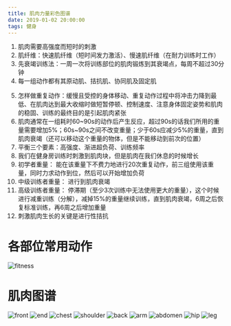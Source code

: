 ```yaml
---
title: 肌肉力量彩色图谱
date: 2019-01-02 20:00:00
tags: 健身
---
```




1. 肌肉需要高强度而短时的刺激
2. 肌纤维：快速肌纤维（短时间发力激活）、慢速肌纤维（在耐力训练时工作）
3. 先衰竭训练法：一周一次将训练部位的肌肉锻炼到其衰竭点，每周不超过30分钟
4. 每一组动作都有其原动肌、拮抗肌、协同肌及固定肌
<!-- more -->
5. 怎样做重复动作：缓慢且受控的身体移动、重复动作过程中将冲击力降到最低、在肌肉达到最大收缩时做短暂停顿、控制速度、注意身体固定姿势和肌肉的稳固、训练的最终目的是引起肌肉紧张
6. 肌肉通常在一组耗时60~90s的动作后产生反应，超过90s的话我们所用的重量需要增加5%；60s~90s之间不改变重量；少于60s应减少5%的重量，直到肌肉衰竭（还可以移动这个重量的物体，但是不能移动到前次的位置）
7. 平衡三个要素：高强度、渐进超负荷、训练频率
8. 我们在健身房训练时刺激到肌肉块，但是肌肉在我们休息的时候增长
9. 初学者重量： 能在该重量下不费力地进行20次重复动作，前三组使用该重量，同时力求动作到位，然后可以开始增加负荷
10. 中级训练者重量： 进行到肌肉衰竭
11. 高级训练者重量： 停滞期（至少3次训练中无法使用更大的重量），这个时候进行减重训练（分解），减掉15%的重量继续训练，直到肌肉衰竭，6周之后恢复标准训练，再6周之后增加重量
12. 刺激肌肉生长的关键是进行性拮抗

# 各部位常用动作
![fitness](http://pkoqd804w.bkt.clouddn.com/fitness/fitness.png)

# 肌肉图谱
![front](http://pkoqd804w.bkt.clouddn.com/fitness/front.jpeg)
![end](http://pkoqd804w.bkt.clouddn.com/fitness/end.jpeg)
![chest](http://pkoqd804w.bkt.clouddn.com/fitness/chest.jpeg)
![shoulder](http://pkoqd804w.bkt.clouddn.com/fitness/shoulder.jpeg)
![back](http://pkoqd804w.bkt.clouddn.com/fitness/back.jpeg)
![arm](http://pkoqd804w.bkt.clouddn.com/fitness/arm.jpeg)
![abdomen](http://pkoqd804w.bkt.clouddn.com/fitness/abdomen.jpeg)
![hip](http://pkoqd804w.bkt.clouddn.com/fitness/hip.jpeg)
![leg](http://pkoqd804w.bkt.clouddn.com/fitness/leg.jpeg)
